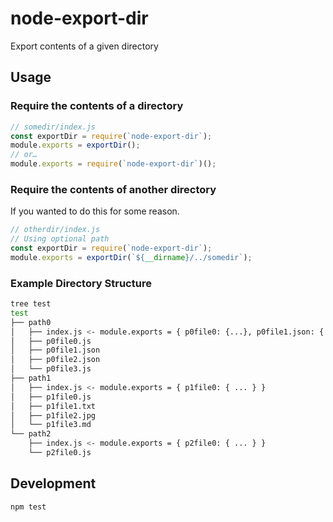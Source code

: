 # node-export-dir
Export contents of a given directory

## Usage  

### Require the contents of a directory  
```javascript
// somedir/index.js
const exportDir = require(`node-export-dir`);
module.exports = exportDir();
// or…
module.exports = require(`node-export-dir`)();
```

### Require the contents of another directory  
If you wanted to do this for some reason.  
```javascript
// otherdir/index.js
// Using optional path
const exportDir = require(`node-export-dir`);
module.exports = exportDir(`${__dirname}/../somedir`);
```

### Example Directory Structure  
```bash
tree test
test
├── path0
│   ├── index.js <- module.exports = { p0file0: {...}, p0file1.json: { ... }, p0file2.json: { ... }, p0file3: { ... } }
│   ├── p0file0.js
│   ├── p0file1.json
│   ├── p0file2.json
│   └── p0file3.js
├── path1
│   ├── index.js <- module.exports = { p1file0: { ... } }
│   ├── p1file0.js
│   ├── p1file1.txt
│   ├── p1file2.jpg
│   └── p1file3.md
└── path2
    ├── index.js <- module.exports = { p2file0: { ... } }
    └── p2file0.js
```

## Development  
```bash
npm test
```
